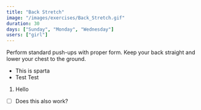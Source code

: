 ```yaml
---
title: "Back Stretch"
image: "/images/exercises/Back_Stretch.gif"
duration: 30
days: ["Sunday", "Monday", "Wednesday"]
users: ["girl"]
---
```


Perform standard push-ups with proper form. Keep your back straight and lower your chest to the ground.
- This is sparta
- Test Test
1. Hello
- [ ] Does this also work?
